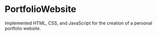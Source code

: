# PortfolioWebsite
Implemented HTML, CSS, and JavaScript for the creation of a personal portfolio website.
